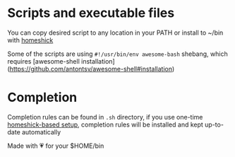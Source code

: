 # Scripts and executable files

You can copy desired script to any location in your PATH
or install to ~/bin with [homeshick](https://github.com/antontsv/homeshick)

Some of the scripts are using `#!/usr/bin/env awesome-bash` shebang,
which requires [awesome-shell installation] (https://github.com/antontsv/awesome-shell#installation)

# Completion

Completion rules can be found in `.sh` directory,
if you use one-time [homeshick-based setup](https://github.com/antontsv/.files#comprehensive-setup),
completion rules will be installed and kept up-to-date automatically

Made with 💗  for your $HOME/bin
